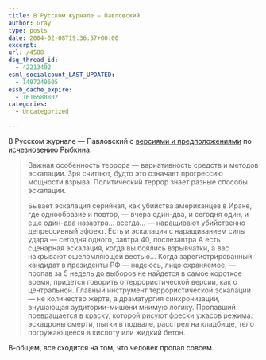 ```yaml
---
title: В Русском журнале — Павловский
author: Gray
type: posts
date: 2004-02-08T19:36:57+00:00
excerpt:
url: /4588
dsq_thread_id:
  - 42213492
esml_socialcount_LAST_UPDATED:
  - 1497249605
essb_cache_expire:
  - 1616588802
categories:
  - Uncategorized

---
```








В Русском журнале &#8212; Павловский с [версиями и предположениями][1] по исчезновению Рыбкина.

> Важная особенность террора &#8212; вариативность средств и методов эскалации. Зря считают, будто это означает прогрессию мощности взрыва. Политический террор знает разные способы эскалации.
> 
> Бывает эскалация серийная, как убийства американцев в Ираке, где однообразие и повтор, &#8212; вчера один-два, и сегодня один, и еще один-два назавтра&#8230; всегда&#8230; &#8212; наращивают убийственно депрессивный эффект. Есть и эскалация с наращиванием силы удара &#8212; сегодня одного, завтра 40, послезавтра А есть сценарная эскалация, когда вы боялись взрывчатки, а вас накрывают ошеломляющей вестью&#8230; Когда зарегистрированный кандидат в президенты РФ &#8212; надеюсь, лицо охраняемое, &#8212; пропав за 5 недель до выборов не найдется в самое короткое время, придется говорить о террористической версии, как о центральной. Главный инструмент террористической эскалации &#8212; не количество жертв, а драматургия синхронизации, внушающая аудитории-мишени мнимую логику. Пропавший превращается в краску, которой рисуют фрески ужасов режима: эскадроны смерти, пытки в подвале, расстрел на кладбище, тело погружающееся в кислоту или жидкий бетон.

В-общем, все сходится на том, что человек пропал совсем.

 [1]: http://www.russ.ru/politics/20040208_gp.html